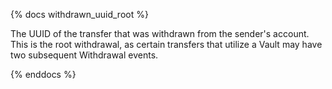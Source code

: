 {% docs withdrawn_uuid_root %}

The UUID of the transfer that was withdrawn from the sender's account. This is the root withdrawal, as certain transfers that utilize a Vault may have two subsequent Withdrawal events.

{% enddocs %}
